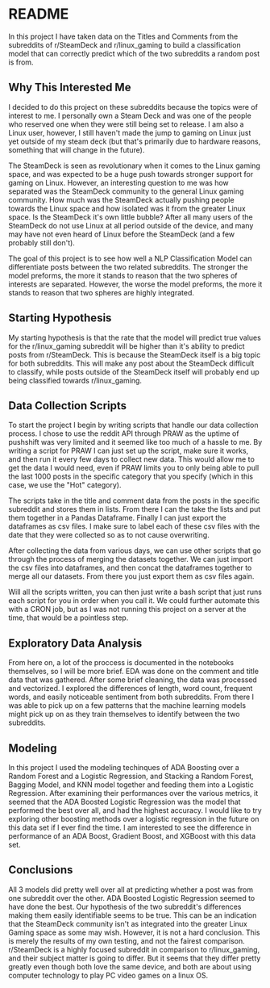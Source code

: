 # README

In this project I have taken data on the Titles and Comments from the subreddits of r/SteamDeck and r/linux_gaming to build a classification model that can correctly predict which of the two subreddits a random post is from.

## Why This Interested Me

I decided to do this project on these subreddits because the topics were of interest to me. I personally own a Steam Deck and was one of the people who reserved one when they were still being set to release. I am also a Linux user, however, I still haven't made the jump to gaming on Linux just yet outside of my steam deck (but that's primarily due to hardware reasons, something that will change in the future).

The SteamDeck is seen as revolutionary when it comes to the Linux gaming space, and was expected to be a huge push towards stronger support for gaming on Linux. However, an interesting question to me was how separated was the SteamDeck community to the general Linux gaming community. How much was the SteamDeck actually pushing people towards the Linux space and how isolated was it from the greater Linux space. Is the SteamDeck it's own little bubble? After all many users of the SteamDeck do not use Linux at all period outside of the device, and many may have not even heard of Linux before the SteamDeck (and a few probably still don't).

The goal of this project is to see how well a NLP Classification Model can differentiate posts between the two related subreddits. The stronger the model preforms, the more it stands to reason that the two spheres of interests are separated. However, the worse the model preforms, the more it stands to reason that two spheres are highly integrated.

## Starting Hypothesis

My starting hypothesis is that the rate that the model will predict true values for the r/linux_gaming subreddit will be higher than it's ability to predict posts from r/SteamDeck. This is because the SteamDeck itself is a big topic for both subreddits. This will make any post about the SteamDeck difficult to classify, while posts outside of the SteamDeck itself will probably end up being classified towards r/linux_gaming.

## Data Collection Scripts

To start the project I begin by writing scripts that handle our data collection process. I chose to use the reddit API through PRAW as the uptime of pushshift was very limited and it seemed like too much of a hassle to me. By writing a script for PRAW I can just set up the script, make sure it works, and then run it every few days to collect new data. This would allow me to get the data I would need, even if PRAW limits you to only being able to pull the last 1000 posts in the specific category that you specify (which in this case, we use the "Hot" category).

The scripts take in the title and comment data from the posts in the specific subreddit and stores them in lists. From there I can the take the lists and put them together in a Pandas Dataframe. Finally I can just export the dataframes as csv files. I make sure to label each of these csv files with the date that they were collected so as to not cause overwriting.

After collecting the data from various days, we can use other scripts that go through the process of merging the datasets together. We can just import the csv files into dataframes, and then concat the dataframes together to merge all our datasets. From there you just export them as csv files again.

Will all the scripts written, you can then just write a bash script that just runs each script for you in order when you call it. We could further automate this with a CRON job, but as I was not running this project on a server at the time, that would be a pointless step.

## Exploratory Data Analysis

From here on, a lot of the proccess is documented in the notebooks themselves, so I will be more brief. EDA was done on the comment and title data that was gathered. After some brief cleaning, the data was processed and vectorized. I explored the differences of length, word count, frequent words, and easily noticeable sentiment from both subreddits. From there I was able to pick up on a few patterns that the machine learning models might pick up on as they train themselves to identify between the two subreddits. 

## Modeling

In this project I used the modeling techinques of ADA Boosting over a Random Forest and a Logistic Regression, and Stacking a Random Forest, Bagging Model, and KNN model together and feeding them into a Logistic Regression. After examining their performances over the various metrics, it seemed that the ADA Boosted Logistic Regression was the model that performed the best over all, and had the highest accuracy. I would like to try exploring other boosting methods over a logistic regression in the future on this data set if I ever find the time. I am interested to see the difference in performance of an ADA Boost, Gradient Boost, and XGBoost with this data set.

## Conclusions

All 3 models did pretty well over all at predicting whether a post was from one subreddit over the other. ADA Boosted Logistic Regression seemed to have done the best. Our hypothesis of the two subreddit's differences making them easily identifiable seems to be true. This can be an indication that the SteamDeck community isn't as integrated into the greater Linux Gaming space as some may wish. However, it is not a hard conclusion. This is merely the results of my own testing, and not the fairest comparison. r/SteamDeck is a highly focused subreddit in comparison to r/linux_gaming, and their subject matter is going to differ. But it seems that they differ pretty greatly even though both love the same device, and both are about using computer technology to play PC video games on a linux OS. 
